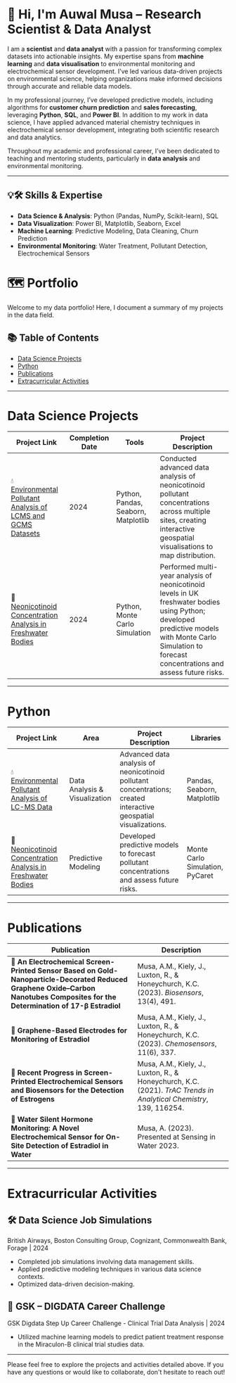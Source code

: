 # 👋 Hi, I'm Auwal Musa – Research Scientist & Data Analyst

I am a **scientist** and **data analyst** with a passion for transforming complex datasets into actionable insights. My expertise spans from **machine learning** and **data visualisation** to environmental monitoring and electrochemical sensor development. I’ve led various data-driven projects on environmental science, helping organizations make informed decisions through accurate and reliable data models.

In my professional journey, I’ve developed predictive models, including algorithms for **customer churn prediction** and **sales forecasting**, leveraging **Python**, **SQL**, and **Power BI**. In addition to my work in data science, I have applied advanced material chemistry techniques in electrochemical sensor development, integrating both scientific research and data analytics.

Throughout my academic and professional career, I’ve been dedicated to teaching and mentoring students, particularly in **data analysis** and environmental monitoring.

---

## 💡🛠️ Skills & Expertise
- **Data Science & Analysis**: Python (Pandas, NumPy, Scikit-learn), SQL
- **Data Visualization**: Power BI, Matplotlib, Seaborn, Excel
- **Machine Learning**: Predictive Modeling, Data Cleaning, Churn Prediction
- **Environmental Monitoring**: Water Treatment, Pollutant Detection, Electrochemical Sensors




# 🗺 Portfolio

Welcome to my data portfolio! Here, I document a summary of my projects in the data field.

## 📚 Table of Contents
- [Data Science Projects](#data-science-projects)
- [Python](#python)
- [Publications](#publications)
- [Extracurricular Activities](#extracurricular-activities)

***

# Data Science Projects

| Project Link | Completion Date | Tools | Project Description | 
|---|---|---|---|
| 💧 [Environmental Pollutant Analysis of LCMS and GCMS Datasets ](#) | 2024 | Python, Pandas, Seaborn, Matplotlib | Conducted advanced data analysis of neonicotinoid pollutant concentrations across multiple sites, creating interactive geospatial visualisations to map distribution. |
| 🐝 [Neonicotinoid Concentration Analysis in Freshwater Bodies](#) | 2024 | Python, Monte Carlo Simulation | Performed multi-year analysis of neonicotinoid levels in UK freshwater bodies using Python; developed predictive models with Monte Carlo Simulation to forecast concentrations and assess future risks. |

***

# Python

| Project Link | Area | Project Description | Libraries |    
|---|---|---|---|
| 💧 [Environmental Pollutant Analysis of LC-MS Data](#) | Data Analysis & Visualization | Advanced data analysis of neonicotinoid pollutant concentrations; created interactive geospatial visualizations. | Pandas, Seaborn, Matplotlib |
| 🐝 [Neonicotinoid Concentration Analysis in Freshwater Bodies](#) | Predictive Modeling | Developed predictive models to forecast pollutant concentrations and assess future risks. | Monte Carlo Simulation, PyCaret |

***

# Publications

| Publication | Description |
|---|---|
| 📄 **An Electrochemical Screen-Printed Sensor Based on Gold-Nanoparticle-Decorated Reduced Graphene Oxide–Carbon Nanotubes Composites for the Determination of 17-β Estradiol** | Musa, A.M., Kiely, J., Luxton, R., & Honeychurch, K.C. (2023). *Biosensors*, 13(4), 491. |
| 📄 **Graphene-Based Electrodes for Monitoring of Estradiol** | Musa, A.M., Kiely, J., Luxton, R., & Honeychurch, K.C. (2023). *Chemosensors*, 11(6), 337. |
| 📄 **Recent Progress in Screen-Printed Electrochemical Sensors and Biosensors for the Detection of Estrogens** | Musa, A.M., Kiely, J., Luxton, R., & Honeychurch, K.C. (2021). *TrAC Trends in Analytical Chemistry*, 139, 116254. |
| 🎤 **Water Silent Hormone Monitoring: A Novel Electrochemical Sensor for On-Site Detection of Estradiol in Water** | Musa, A. (2023). Presented at Sensing in Water 2023. |

***

# Extracurricular Activities

## 🛠 Data Science Job Simulations
British Airways, Boston Consulting Group, Cognizant, Commonwealth Bank, Forage | 2024
- Completed job simulations involving data management skills.
- Applied predictive modeling techniques in various data science contexts.
- Optimized data-driven decision-making.

## 🧪 GSK – DIGDATA Career Challenge
GSK Digdata Step Up Career Challenge - Clinical Trial Data Analysis | 2024
- Utilized machine learning models to predict patient treatment response in the Miraculon-B clinical trial studies data.

***

Please feel free to explore the projects and activities detailed above. If you have any questions or would like to collaborate, don't hesitate to reach out!
